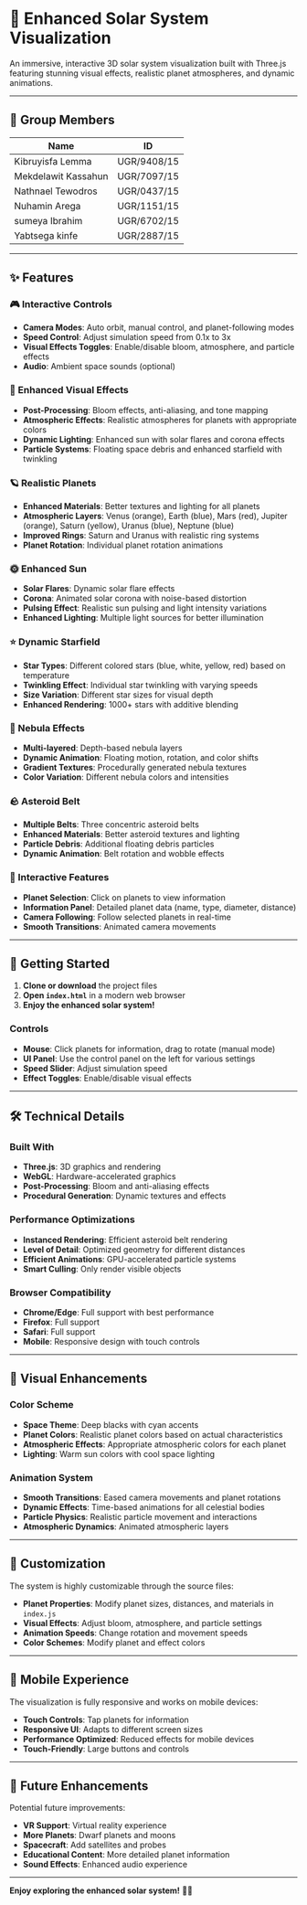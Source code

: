 # 🌟 Enhanced Solar System Visualization

An immersive, interactive 3D solar system visualization built with Three.js featuring stunning visual effects, realistic planet atmospheres, and dynamic animations.

---

## 👥 Group Members

| Name                 | ID            |
|----------------------|----------------|
| Kibruyisfa Lemma     | UGR/9408/15    |
| Mekdelawit Kassahun  | UGR/7097/15    |
| Nathnael Tewodros    | UGR/0437/15    |
| Nuhamin Arega        | UGR/1151/15    |
| sumeya Ibrahim       | UGR/6702/15    |
| Yabtsega kinfe       | UGR/2887/15    |




---

## ✨ Features

### 🎮 Interactive Controls
- **Camera Modes**: Auto orbit, manual control, and planet-following modes
- **Speed Control**: Adjust simulation speed from 0.1x to 3x
- **Visual Effects Toggles**: Enable/disable bloom, atmosphere, and particle effects
- **Audio**: Ambient space sounds (optional)

### 🌟 Enhanced Visual Effects
- **Post-Processing**: Bloom effects, anti-aliasing, and tone mapping
- **Atmospheric Effects**: Realistic atmospheres for planets with appropriate colors
- **Dynamic Lighting**: Enhanced sun with solar flares and corona effects
- **Particle Systems**: Floating space debris and enhanced starfield with twinkling

### 🪐 Realistic Planets
- **Enhanced Materials**: Better textures and lighting for all planets
- **Atmospheric Layers**: Venus (orange), Earth (blue), Mars (red), Jupiter (orange), Saturn (yellow), Uranus (blue), Neptune (blue)
- **Improved Rings**: Saturn and Uranus with realistic ring systems
- **Planet Rotation**: Individual planet rotation animations

### 🌞 Enhanced Sun
- **Solar Flares**: Dynamic solar flare effects
- **Corona**: Animated solar corona with noise-based distortion
- **Pulsing Effect**: Realistic sun pulsing and light intensity variations
- **Enhanced Lighting**: Multiple light sources for better illumination

### ⭐ Dynamic Starfield
- **Star Types**: Different colored stars (blue, white, yellow, red) based on temperature
- **Twinkling Effect**: Individual star twinkling with varying speeds
- **Size Variation**: Different star sizes for visual depth
- **Enhanced Rendering**: 1000+ stars with additive blending

### 🌌 Nebula Effects
- **Multi-layered**: Depth-based nebula layers
- **Dynamic Animation**: Floating motion, rotation, and color shifts
- **Gradient Textures**: Procedurally generated nebula textures
- **Color Variation**: Different nebula colors and intensities

### 🪨 Asteroid Belt
- **Multiple Belts**: Three concentric asteroid belts
- **Enhanced Materials**: Better asteroid textures and lighting
- **Particle Debris**: Additional floating debris particles
- **Dynamic Animation**: Belt rotation and wobble effects

### 🎯 Interactive Features
- **Planet Selection**: Click on planets to view information
- **Information Panel**: Detailed planet data (name, type, diameter, distance)
- **Camera Following**: Follow selected planets in real-time
- **Smooth Transitions**: Animated camera movements

---

## 🚀 Getting Started

1. **Clone or download** the project files
2. **Open `index.html`** in a modern web browser
3. **Enjoy the enhanced solar system!**

### Controls
- **Mouse**: Click planets for information, drag to rotate (manual mode)
- **UI Panel**: Use the control panel on the left for various settings
- **Speed Slider**: Adjust simulation speed
- **Effect Toggles**: Enable/disable visual effects

---

## 🛠️ Technical Details

### Built With
- **Three.js**: 3D graphics and rendering
- **WebGL**: Hardware-accelerated graphics
- **Post-Processing**: Bloom and anti-aliasing effects
- **Procedural Generation**: Dynamic textures and effects

### Performance Optimizations
- **Instanced Rendering**: Efficient asteroid belt rendering
- **Level of Detail**: Optimized geometry for different distances
- **Efficient Animations**: GPU-accelerated particle systems
- **Smart Culling**: Only render visible objects

### Browser Compatibility
- **Chrome/Edge**: Full support with best performance
- **Firefox**: Full support
- **Safari**: Full support
- **Mobile**: Responsive design with touch controls

---

## 🎨 Visual Enhancements

### Color Scheme
- **Space Theme**: Deep blacks with cyan accents
- **Planet Colors**: Realistic planet colors based on actual characteristics
- **Atmospheric Effects**: Appropriate atmospheric colors for each planet
- **Lighting**: Warm sun colors with cool space lighting

### Animation System
- **Smooth Transitions**: Eased camera movements and planet rotations
- **Dynamic Effects**: Time-based animations for all celestial bodies
- **Particle Physics**: Realistic particle movement and interactions
- **Atmospheric Dynamics**: Animated atmospheric layers

---

## 🔧 Customization

The system is highly customizable through the source files:

- **Planet Properties**: Modify planet sizes, distances, and materials in `index.js`
- **Visual Effects**: Adjust bloom, atmosphere, and particle settings
- **Animation Speeds**: Change rotation and movement speeds
- **Color Schemes**: Modify planet and effect colors

---

## 📱 Mobile Experience

The visualization is fully responsive and works on mobile devices:
- **Touch Controls**: Tap planets for information
- **Responsive UI**: Adapts to different screen sizes
- **Performance Optimized**: Reduced effects for mobile devices
- **Touch-Friendly**: Large buttons and controls

---

## 🌟 Future Enhancements

Potential future improvements:
- **VR Support**: Virtual reality experience
- **More Planets**: Dwarf planets and moons
- **Spacecraft**: Add satellites and probes
- **Educational Content**: More detailed planet information
- **Sound Effects**: Enhanced audio experience

---

**Enjoy exploring the enhanced solar system!** 🚀✨
